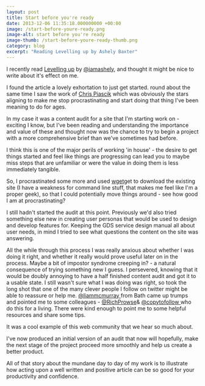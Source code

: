 ```yaml
---
layout: post
title: Start before you're ready
date: 2013-12-06 11:35:18.000000000 +00:00
image: /start-before-youre-ready.png
image-alt: start before you're ready
image-thumb: /start-before-youre-ready-thumb.png
category: blog
excerpt: "Reading Levelling up by Ashely Baxter"
---
```


I recently read [Levelling up][level] by <a href="https://twitter.com/iamashley">@iamashely</a>, and thought it might be nice to write about it's effect on me.

<!-- more -->

I found the article a lovely exhortation to just get started. round about the same time I saw the work of [Chris Piascik][pias] which was obviously the stars aligning to make me stop procrastinating and start doing that thing I've been meaning to do for ages.

In my case it was a content audit for a site that I'm starting work on - exciting I know, but I've been reading and understanding the importance and value of these and thought now was the chance to try to begin a project with a more comprehensive brief than we've sometimes had before.

I think this is one of the major perils of working 'in house' - the desire to get things started and feel like things are progressing can lead you to maybe miss steps that are unfamiliar or were the value in doing them is less immediately tangible.

So, I procrastinated some more and used [wget][wget]get to download the existing site (I have a weakness for command line stuff, that makes me feel like I'm a proper geek), so that I could potentially move things around - see how good I am at procrastinating?

I still hadn't started the audit at this point. Previously we'd also tried something else new in creating user personas that would be used to design and develop features for. Keeping the GDS service design manual all about user needs, in mind I tried to see what questions the content on the site was answering.

All the while through this process I was really anxious about whether I was doing it right, and whether it really would prove useful later on in the process. Maybe a bit of impostor syndrome creeping in? - a natural consequence of trying something new I guess. I persevered, knowing that it would be doubly annoying to have a half finished content audit and got it to a usable state. I still wasn't sure what I was doing was right, so took the long shot that one of the many clever people I follow on twitter might be able to reassure or help me. <a href="https://twitter.com/liammcmurray">@liammcmurray </a>from Bath came up trumps and pointed me to some colleagues - <a href="https://twitter.com/RichProwse">@RichProwse</a>& <a href="https://twitter.com/copytofollow">@copytofollow </a>who do this for a living. There were kind enough to point me to some helpful resources and share some tips.

It was a cool example of this web community that we hear so much about.

I've now produced an initial version of an audit that now will hopefully, make the next stage of the project proceed more smoothly and help us create a better product.

All of that story about the mundane day to day of my work is to illustrate how acting upon a well written and positive article can be so good for your productivity and confidence.

[level]: http://24ways.org/2013/levelling-up/
[pias]: http://www.flickr.com/photos/chrispiascik/7981177508/
[wget]: http://en.wikipedia.org/wiki/Wge
